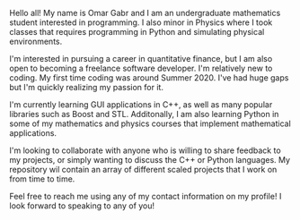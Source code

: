 Hello all! My name is Omar Gabr and I am an undergraduate mathematics student interested in programming.
I also minor in Physics where I took classes that requires programming in Python and simulating physical environments.


I'm interested in pursuing a career in quantitative finance, but I am also open to becoming a freelance software developer.
I'm relatively new to coding. My first time coding was around Summer 2020. I've had huge gaps  but I'm quickly realizing my passion for it.


I'm currently learning GUI applications in C++, as well as many popular libraries such as Boost and STL.
Additonally, I am also learning Python in some of my mathematics and physics courses that implement mathematical applications.


I'm looking to collaborate with anyone who is willing to share feedback to my projects, or simply wanting to discuss the C++ or Python languages.
My repository wil contain an array of different scaled projects that I work on from time to time.


Feel free to reach me using any of my contact information on my profile! I look forward to speaking to any of you!
